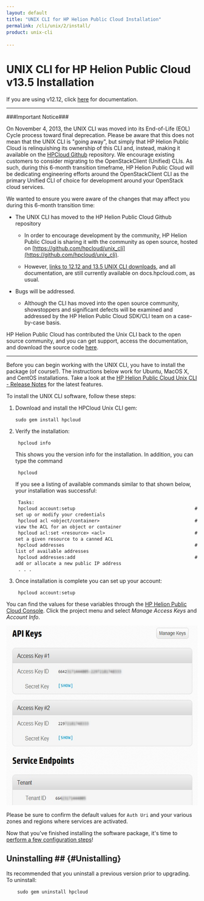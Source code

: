 ```yaml
---
layout: default
title: "UNIX CLI for HP Helion Public Cloud Installation"
permalink: /cli/unix/2/install/
product: unix-cli

---
```

<!--PUBLISHED-->
# UNIX CLI for HP Helion Public Cloud v13.5 Installation

If you are using v12.12, click [here](https://docs.hpcloud.com/cli/unix/install) for documentation.
___________________

###Important Notice###

On November 4, 2013, the UNIX CLI was moved into its End-of-Life (EOL) Cycle process toward final deprecation. Please be aware that this does not mean that the UNIX CLI is "going away", but simply that HP Helion Public Cloud is relinquishing its ownership of this CLI and, instead, making it available on the [HPCloud Github](https://github.com/hpcloud/unix_cli) repository. We encourage existing customers to consider migrating to the OpenStackClient (Unified) CLIs. As such, during this 6-month transition timeframe, HP Helion Public Cloud will be dedicating engineering efforts around the OpenStackClient CLI as the primary Unified CLI of choice for development around your OpenStack cloud services.

We wanted to ensure you were aware of the changes that may affect you during this 6-month transition time:

+ The UNIX CLI has moved to the HP Helion Public Cloud Github repository

  + In order to encourage development by the community, HP Helion Public Cloud is sharing it with the community as open source, hosted on [https://github.com/hpcloud/unix_cli](https://github.com/hpcloud/unix_cli).
 
  + However, [links to 12.12 and 13.5 UNIX CLI downloads](#downloads), and all documentation, are still currently available on docs.hpcloud.com, as usual.

+ Bugs will be addressed.
 
  + Although the CLI has moved into the open source community, showstoppers and significant defects will be examined and addressed by the HP Helion Public Cloud SDK/CLI team on a case-by-case basis.

HP Helion Public Cloud has contributed the Unix CLI back to the open source community, and you can get support, access the documentation, and download the source code [here](https://github.com/hpcloud/unix_cli).

_________________________________________

Before you can begin working with the UNIX CLI, you have to install the package (of course!).  The instructions below work for Ubuntu, MacOS X, and CentOS installations.  Take a look at the [HP Helion Public Cloud Unix CLI - Release Notes](/cli/unix/release-notes) for the latest features.

To install the UNIX CLI software, follow these steps:

1.  Download and install the HPCloud Unix CLI gem:

        sudo gem install hpcloud

2. Verify the installation:

        hpcloud info

    This shows you the version info for the installation.  In addition, you can type the command

        hpcloud

   If you see a listing of available commands similar to that shown below, your installation was successful:

        Tasks:
        hpcloud account:setup                                            # set up or modify your credentials
        hpcloud acl <object/container>                                   # view the ACL for an object or container
        hpcloud acl:set <resource> <acl>                                 # set a given resource to a canned ACL
        hpcloud addresses                                                # list of available addresses
        hpcloud addresses:add                                            # add or allocate a new public IP address
        . . .

3. Once installation is complete you can set up your account:

        hpcloud account:setup

You can find the values for these variables through the [HP Helion Public Cloud Console](https://horizon.hpcloud.com). Click the project menu and select *Manage Access Keys* and *Account Info*.  

<img src="media/api_keys-2.jpg" width="580" height="471" alt="" />

Please be sure to confirm the default values for `Auth Uri` and your various zones and regions where services are activated.

Now that you've finished installing the software package, it's time to [perform a few configuration steps](/cli/unix/configuration)!

## Uninstalling ##  {#Unistalling}

Its recommended that you uninstall a previous version prior to upgrading. To uninstall:

        sudo gem uninstall hpcloud

